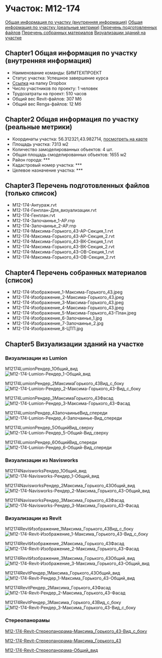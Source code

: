 # Участок: M12-174

[Общая информация по участку (внутренняя информация)](#Chapter1)
[Общая информация по участку (реальные метрики)](#Chapter2)
[Перечень подготовленных файлов](#Chapter3)
[Перечень собранных материалов](#Chapter4)
[Визуализации зданий на участке](#Chapter5)

## <a id="test">Chapter1</a> Общая информация по участку (внутренняя информация)
+ Наименование команды: БИМТЕХПРОЕКТ
+ Статус участка: Успешное завершение курса
+ [Ссылка](https://www.dropbox.com/sh/wvvgv1nw1iqred9/AACjzlCt8dP2-nwufbq14ca9a/M12_174?dl=0) на папку Dropbox
+ Число участников по проекту: 1 человек
+ Трудозатраты на проект: 510 часов
+ Общий вес Revit-файлов: 307 Мб
+ Общий вес Renga-файлов: 12 Мб
## <a id="test">Chapter2</a> Общая информация по участку (реальные метрики)
+ Координаты участка: 56.312321,43.982714, [посмотреть на карте](yandex.ru/maps/47/nizhny-novgorod/?ll=56.312321%2C43.982714&z=19)
+ Площадь участка: 7313 м2
+ Количество замоделированных объектов: 4 шт.
+ Общая площадь смоделированных объектов: 1655 м2
+ Район города: *** 
+ Кадастровый номер участка: *** 
+ Целевое назначение участка: *** 
## <a id="test">Chapter3</a> Перечень подготовленных файлов (только список)
+ M12-174-Антураж.rvt
+ M12-174-Генплан-Для_визуализации.rvt
+ M12-174-Генплан.rvt
+ M12-174-Започаинье_1-АР.rnp
+ M12-174-Започаинье_2-АР.rnp
+ M12-174-Максима-Горького_43-АР-Секция_1.rvt
+ M12-174-Максима-Горького_43-АР-Секция_2.rvt
+ M12-174-Максима-Горького_43-ВК-Секция_1.rvt
+ M12-174-Максима-Горького_43-ВК-Секция_2.rvt
+ M12-174-Максима-Горького_43-ОВ-Секция_1.rvt
+ M12-174-Максима-Горького_43-ОВ-Секция_2.rvt
## <a id="test">Chapter4</a> Перечень собранных материалов (список)
+ M12-174-Изображение_1-Максима-Горького_43.jpeg
+ M12-174-Изображение_2-Максима-Горького_43.jpeg
+ M12-174-Изображение_3-Максима-Горького_43.jpeg
+ M12-174-Изображение_4-Максима-Горького_43.jpeg
+ M12-174-Изображение_5-Максима-Горького_43-План.jpeg
+ M12-174-Изображение_6-Започаинье_1.jpg
+ M12-174-Изображение_7-Започаинье_2.jpg
+ M12-174-Изображение_8-ЦТП.jpg
## <a id="test">Chapter5</a> Визуализации зданий на участке
### Визуализации из Lumion
M12174LumionРендер_1Общий_вид
![M12-174-Lumion-Рендер_1-Общий_вид](/Images/M12_174/M12-174-Lumion-Рендер_1-Общий_вид_Compressed.jpg)

M12174LumionРендер_2МаксимаГорького_43Вид_с_боку
![M12-174-Lumion-Рендер_2-Максима-Горького_43-Вид_с_боку](/Images/M12_174/M12-174-Lumion-Рендер_2-Максима-Горького_43-Вид_с_боку_Compressed.jpg)

M12174LumionРендер_3МаксимаГорького_43Фасад
![M12-174-Lumion-Рендер_3-Максима-Горького_43-Фасад](/Images/M12_174/M12-174-Lumion-Рендер_3-Максима-Горького_43-Фасад_Compressed.jpg)

M12174LumionРендер_4ЗапочаиньеВид_спереди
![M12-174-Lumion-Рендер_4-Започаинье-Вид_спереди](/Images/M12_174/M12-174-Lumion-Рендер_4-Започаинье-Вид_спереди_Compressed.jpg)

M12174LumionРендер_5ОбщийВид_сверху
![M12-174-Lumion-Рендер_5-Общий-Вид_сверху](/Images/M12_174/M12-174-Lumion-Рендер_5-Общий-Вид_сверху_Compressed.jpg)

M12174LumionРендер_6ОбщийВид_спереди
![M12-174-Lumion-Рендер_6-Общий-Вид_спереди](/Images/M12_174/M12-174-Lumion-Рендер_6-Общий-Вид_спереди_Compressed.jpg)

### Визуализации из Navisworks
M12174NavisworksРендер_1Общий_вид
![M12-174-Navisworks-Рендер_1-Общий_вид](/Images/M12_174/M12-174-Navisworks-Рендер_1-Общий_вид_Compressed.jpg)

M12174NavisworksРендер_2Максима_Горького_43Общий_вид
![M12-174-Navisworks-Рендер_2-Максима_Горького_43-Общий_вид](/Images/M12_174/M12-174-Navisworks-Рендер_2-Максима_Горького_43-Общий_вид_Compressed.jpg)

M12174NavisworksРендер_3Максима_Горького_43Фасад
![M12-174-Navisworks-Рендер_3-Максима_Горького_43-Фасад](/Images/M12_174/M12-174-Navisworks-Рендер_3-Максима_Горького_43-Фасад_Compressed.jpg)

### Визуализации из Revit
M12174RevitИзображение_1Максима_Горького_43Вид_с_боку
![M12-174-Revit-Изображение_1-Максима_Горького_43-Вид_с_боку](/Images/M12_174/M12-174-Revit-Изображение_1-Максима_Горького_43-Вид_с_боку_Compressed.jpg)

M12174RevitИзображение_2Максима_Горького_43Фасад
![M12-174-Revit-Изображение_2-Максима_Горького_43-Фасад](/Images/M12_174/M12-174-Revit-Изображение_2-Максима_Горького_43-Фасад_Compressed.jpg)

M12174RevitИзображение_3Максима_Горького_43Общий_вид
![M12-174-Revit-Изображение_3-Максима_Горького_43-Общий_вид](/Images/M12_174/M12-174-Revit-Изображение_3-Максима_Горького_43-Общий_вид_Compressed.jpg)

M12174RevitРендер_1Максима_Горького_43Общий_вид
![M12-174-Revit-Рендер_1-Максима_Горького_43-Общий_вид](/Images/M12_174/M12-174-Revit-Рендер_1-Максима_Горького_43-Общий_вид_Compressed.jpg)

M12174RevitРендер_2Максима_Горького_43Фасад
![M12-174-Revit-Рендер_2-Максима_Горького_43-Фасад](/Images/M12_174/M12-174-Revit-Рендер_2-Максима_Горького_43-Фасад_Compressed.jpg)

M12174RevitРендер_3Максима_Горького_43Вид_с_боку
![M12-174-Revit-Рендер_3-Максима_Горького_43-Вид_с_боку](/Images/M12_174/M12-174-Revit-Рендер_3-Максима_Горького_43-Вид_с_боку_Compressed.jpg)

### Стереопанорамы
[M12-174-Revit-Стереопанорама-Максима_Горького_43-Вид_с_боку](https://pano.autodesk.com/pano.html?url=jpgs/2aef90d2-c01d-4e98-99e6-6b5ee5b11f82&version=2)

[M12-174-Revit-Стереопанорама-Максима_Горького_43](https://pano.autodesk.com/pano.html?url=jpgs/25cefb1e-836f-4721-84ff-28d8a42c6ff4&version=2)

[M12-174-Revit-Стереопанорама-Общий_вид](https://pano.autodesk.com/pano.html?url=jpgs/d3a1e765-c2ee-4e55-a9f9-d25b5b32d296&version=2)

